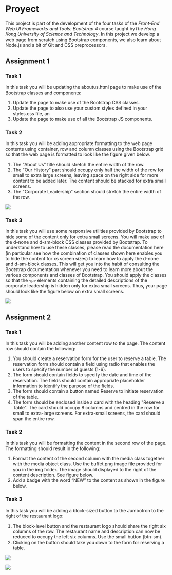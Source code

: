 # Proyect

This project is part of the development of the four tasks of the *Front-End Web UI Frameworks and Tools: Bootstrap 4* course taught by*The Hong Kong University of Science and Technology*. In this project we develop a web page from scratch using Bootstrap components, we also learn about Node.js and a bit of Git and CSS preprocessors.

## Assignment 1

### Task 1

In this task you will be updating the aboutus.html page to make use of the Bootstrap classes and components:

1. Update the page to make use of the Bootstrap CSS classes.
2. Update the page to also use your custom styles defined in your styles.css file, an
3. Update the page to make use of all the Bootstrap JS components.

### Task 2

In this task you will be adding appropriate formatting to the web page contents using container, row and column classes using the Bootstrap grid so that the web page is formatted to look like the figure given below. 

1. The "About Us" title should stretch the entire width of the row. 
2. The "Our History" part should occupy only half the width of the row for small to extra large screens, leaving space on the right side for more content to be added later. The content should be stacked for extra small screens.
3. The "Corporate Leadership" section should stretch the entire width of the row.

![](https://bootstrap4-hong-kong.herokuapp.com/img/full_screen_assingment1.png)

### Task 3

In this task you will use some responsive utilities provided by Bootstrap to hide some of the content only for extra small screens. You will make use of the d-none and d-sm-block CSS classes provided by Bootstrap. To understand how to use these classes, please read the documentation here (in particular see how the combination of classes shown here enables you to hide the content for xs screen sizes) to learn how to apply the d-none and d-sm-block classes. This will get you into the habit of consulting the Bootstrap documentation whenever you need to learn more about the various components and classes of Bootstrap. You should apply the classes so that the ```<p>``` elements containing the detailed descriptions of the corporate leadership is hidden only for extra small screens. Thus, your page should look like the figure below on extra small screens.

![](https://bootstrap4-hong-kong.herokuapp.com/img/movil_screen_assignment1.png)

## Assignment 2

### Task 1

In this task you will be adding another content row to the page. The content row should contain the following:

1. You should create a reservation form for the user to reserve a table. The reservation form should contain a field using radio that enables the users to specify the number of guests (1-6).
2. The form should contain fields to specify the date and time of the reservation. The fields should contain appropriate placeholder information to identify the purpose of the fields.
3. The form should contain a button named Reserve to initiate reservation of the table.
4. The form should be enclosed inside a card with the heading "Reserve a Table". The card should occupy 8 columns and centred in the row for small to extra-large screens. For extra-small screens, the card should span the entire row.

### Task 2

In this task you will be formatting the content in the second row of the page. The formatting should result in the following:

1. Format the content of the second column with the media class together with the media object class. Use the buffet.png image file provided for you in the img folder. The image should displayed to the right of the content description. See figure below.
2. Add a badge with the word “NEW” to the content as shown in the figure below.

### Task 3

In this task you will be adding a block-sized button to the Jumbotron to the right of the restaurant logo:

1. The block-level button and the restaurant logo should share the right six columns of the row. The restaurant name and description can now be reduced to occupy the left six columns. Use the small button (btn-sm).
2. Clicking on the button should take you down to the form for reserving a table.

![](https://bootstrap4-hong-kong.herokuapp.com/img/full_screen_assignment2.png)

![](https://bootstrap4-hong-kong.herokuapp.com/img/movil_screen_assignment2.png)